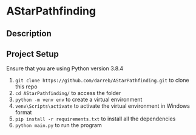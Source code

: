 # AStarPathfinding
## Description
## Project Setup
Ensure that you are using Python version 3.8.4
1. `git clone https://github.com/darreb/AStarPathfinding.git` to clone this repo
2. `cd AStarPathfinding/` to access the folder
3. `python -m venv env` to create a virtual environment
4. `venv\Scripts\activate` to activate the virtual environment in Windows format
6. `pip install -r requirements.txt` to install all the dependencies
7. `python main.py` to run the program
